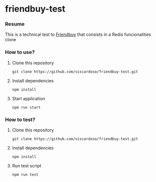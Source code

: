 # friendbuy-test

### **Resume**
This is a technical test to [Friendbuy](https://www.friendbuy.com/) that consists in a Redis funcionalities clone


### **How to use?**

1. Clone this repository
    ```
    git clone https://github.com/viscardoso/friendbuy-test.git
    ```
2. Install dependencies
    ```
    npm install
    ```
3. Start application
    ```
    npm run start
    ```
    
### **How to test?**

1. Clone this repository
    ```
    git clone https://github.com/viscardoso/friendbuy-test.git
    ```
2. Install dependencies
    ```
    npm install
    ```
3. Run test script
    ```
    npm run test
    ```
